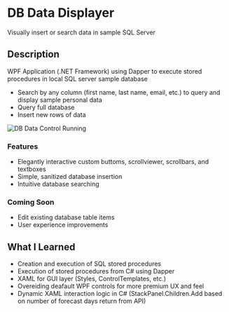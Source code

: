 # DB Data Displayer
Visually insert or search data in sample SQL Server

## Description

WPF Application (.NET Framework) using Dapper to execute stored procedures in local SQL server sample database
- Search by any column (first name, last name, email, etc.) to query and display sample personal data 
- Query full database
- Insert new rows of data

![DB Data Control Running](https://media.giphy.com/media/OBScdN1HH1UkRFw8AO/giphy.gif)

### Features
- Elegantly interactive custom buttoms, scrollviewer, scrollbars, and textboxes
- Simple, sanitized database insertion
- Intuitive database searching

### Coming Soon
- Edit existing database table items
- User experience improvements

## What I Learned
- Creation and execution of SQL stored procedures
- Execution of stored procedures from C# using Dapper
- XAML for GUI layer (Styles, ControlTemplates, etc.)
- Overeiding deafault WPF controls for more premium UX and feel
- Dynamic XAML interaction logic in C# (StackPanel.Children.Add based on number of forecast days return from API)
